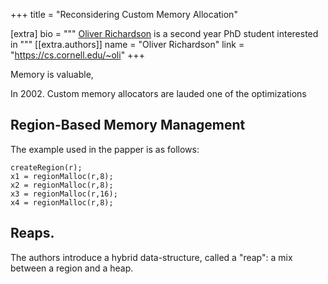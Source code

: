 +++
title = "Reconsidering Custom Memory Allocation"

[extra]
bio = """
  [Oliver Richardson](https://cs.cornell.edu/~oli) is a second year PhD student interested in
"""
[[extra.authors]]
name = "Oliver Richardson"
link = "https://cs.cornell.edu/~oli"
+++


Memory is valuable, 

In 2002.
Custom memory allocators are lauded one of the optimizations

## Region-Based Memory Management


The example used in the papper is as follows:
```
createRegion(r);
x1 = regionMalloc(r,8);
x2 = regionMalloc(r,8);
x3 = regionMalloc(r,16);
x4 = regionMalloc(r,8);
```

## Reaps.

The authors introduce a hybrid data-structure, called a "reap": a mix between a region and a heap.


[paper]: https://dl.acm.org/citation.cfm?id=582421
[custom-alloc-blog]: https://github.com/mtrebi/memory-allocators


<!--- THOUGHTS.

* This is really an empirical claim: that people do not write or maintain their custom memory allocators properly. Obviously, antything customized for your domain can outperform what you want


Results & Evaluation:
* Benchmarks: only 8 programs. Strong incentive to chose benchmarks where the result is stronger. Worse still: there is a meta selection bias: a person who mostly interacts with benchmarks where this is a problem is more likely to come up with a paper like this.
	- To solve this, you really have to do a more convincing, reresentative sample of programs, provide reasons. This is, of course, very difficult. 
* 
* Problem with results: 

--->
